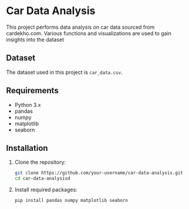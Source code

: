 # Car Data Analysis

This project performs data analysis on car data sourced from cardekho.com. Various functions and visualizations are used to gain insights into the dataset

## Dataset

The dataset used in this project is `car_data.csv`.

## Requirements

- Python 3.x
- pandas
- numpy
- matplotlib
- seaborn

## Installation

1. Clone the repository:
   ```sh
   git clone https://github.com/your-username/car-data-analysis.git
   cd car-data-analysisd
2. Install required packages:
   ```bash
   pip install pandas numpy matplotlib seaborn
   ```

